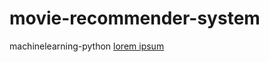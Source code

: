 # movie-recommender-system
machinelearning-python
[lorem ipsum](https://github.com/campusx-official/movie-recommender-system-tmdb-dataset)
